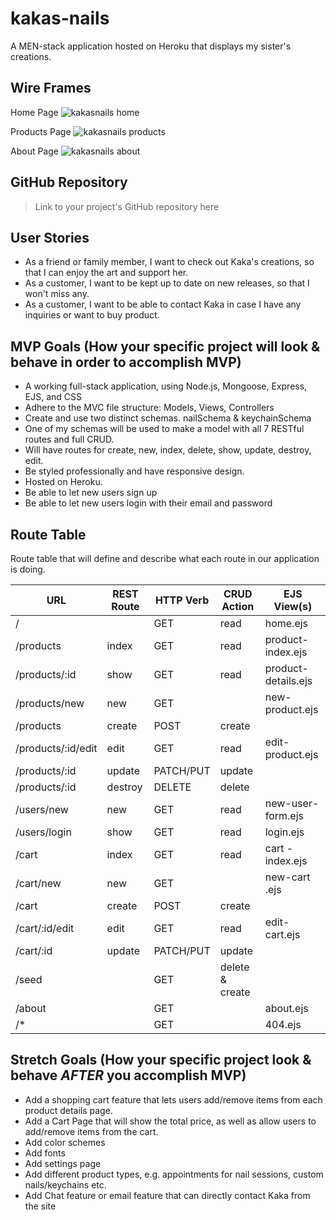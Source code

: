 # kakas-nails
A MEN-stack application hosted on Heroku that displays my sister's creations.

## Wire Frames
Home Page
 ![kakasnails home](https://media.git.generalassemb.ly/user/51683/files/43998d1c-79ff-4156-972f-2a5349af0972)

Products Page
![kakasnails products](https://media.git.generalassemb.ly/user/51683/files/ae46ebc8-7255-4608-bd7c-fdf56a643ed6)

About Page
![kakasnails about](https://media.git.generalassemb.ly/user/51683/files/2bcd36d6-bef9-4c62-963e-4effa3006550)

## GitHub Repository
> Link to your project's GitHub repository here


## User Stories
- As a friend or family member, I want to check out Kaka's creations, so that I can enjoy the art and support her.
- As a customer, I want to be kept up to date on new releases, so that I won't miss any.
- As a customer, I want to be able to contact Kaka in case I have any inquiries or want to buy product.


## MVP Goals (How your specific project will look & behave in order to accomplish MVP)
- A working full-stack application, using Node.js, Mongoose, Express, EJS, and CSS
- Adhere to the MVC file structure: Models, Views, Controllers
- Create and use two distinct schemas. nailSchema & keychainSchema
- One of my schemas will be used to make a model with all 7 RESTful routes and full CRUD.
- Will have routes for create, new, index, delete, show, update, destroy, edit.
- Be styled professionally and have responsive design.
- Hosted on Heroku.
- Be able to let new users sign up
- Be able to let new users login with their email and password


## Route Table
Route table that will define and describe what each route in our application is doing. 

|       **URL**   | **REST Route** | **HTTP Verb** | **CRUD Action** |   **EJS View(s)**   |
| --------------- | -------------- | ------------- | --------------- | ------------------- |
| /               |                | GET           | read            | home.ejs            |
| /products       | index          | GET           | read            | product-index.ejs   |
| /products/:id   | show           | GET           | read            | product-details.ejs |
| /products/new   | new            | GET           |                 | new-product.ejs     |
| /products       | create         | POST          | create          |                     |
| /products/:id/edit  | edit           | GET           | read            | edit-product.ejs    |
| /products/:id   | update         | PATCH/PUT     | update          |                     |
| /products/:id   | destroy        | DELETE        | delete          |                     |
| /users/new       | new          | GET           | read            | new-user-form.ejs   |
| /users/login       | show          | GET           | read            | login.ejs   |
| /cart       | index          | GET           | read            | cart -index.ejs   |
| /cart/new   | new            | GET           |                 | new-cart .ejs     |
| /cart | create         | POST          | create          |                     |
| /cart/:id/edit  | edit           | GET           | read            | edit-cart.ejs    |
| /cart/:id   | update         | PATCH/PUT     | update          |                     |
| /seed           |                | GET           | delete & create |                     |
| /about          |                | GET           |                 | about.ejs           |
| /*              |                | GET           |                 | 404.ejs             |

## Stretch Goals (How your specific project look & behave *AFTER* you accomplish MVP)
- Add a shopping cart feature that lets users add/remove items from each product details page.
- Add a Cart Page that will show the total price, as well as allow users to add/remove items from the cart.
- Add color schemes
- Add fonts
- Add settings page
- Add different product types, e.g. appointments for nail sessions, custom nails/keychains etc.
- Add Chat feature or email feature that can directly contact Kaka from the site

